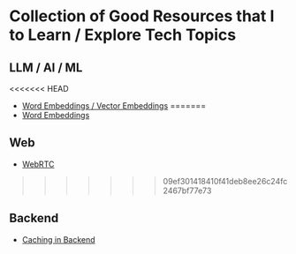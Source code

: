 # Collection of Good Resources that I  to Learn / Explore Tech Topics

## LLM / AI / ML 
<<<<<<< HEAD
 - [Word Embeddings / Vector Embeddings](https://jalammar.github.io/illustrated-word2vec/)
=======
 - [Word Embeddings](https://jalammar.github.io/illustrated-word2vec/)

## Web
 - [WebRTC](https://www.youtube.com/watch?v=FExZvpVvYxA)
>>>>>>> 09ef301418410f41deb8ee26c24fc2467bf77e73
 
## Backend
 - [Caching in Backend](https://youtu.be/estH64OkwxU?si=FnUpUIjaQvopCsXi)
